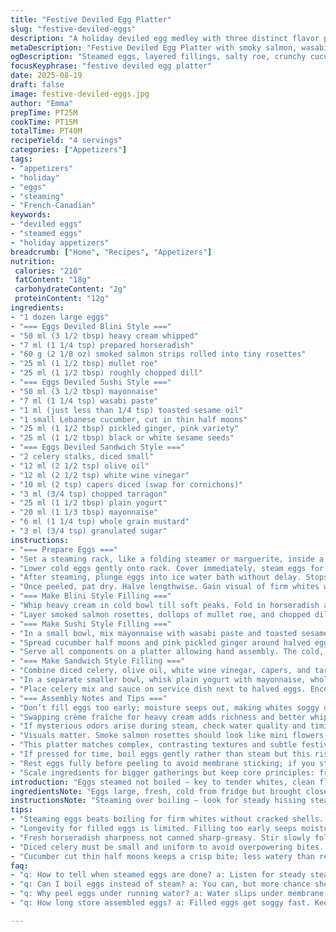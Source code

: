 ```yaml
---
title: "Festive Deviled Egg Platter"
slug: "festive-deviled-eggs"
description: "A holiday deviled egg medley with three distinct flavor profiles: smoky rose salmon with horseradish cream, spicy sushi-style with wasabi mayo and pickles, and a celery-fresh egg salad riff. Uses steaming for tender whites and just-set yolks. Each component assembled tableside to keep textures bright. Swaps crème fraîche for heavier cream and replaces cornichons with capers for a tangy twist. Tactile cues for doneness explained, plus tips for no-fail peeling and assembly hacks. Visual and smell signals to catch perfect steam timing included. Modern meets tradition on a festive plate, easy to customize and impress."
metaDescription: "Festive Deviled Egg Platter with smoky salmon, wasabi mayo sushi flair, and celery-mustard egg salad; steamed eggs hold tender whites, no soggy mess."
ogDescription: "Steamed eggs, layered fillings, salty roe, crunchy cucumber, and fresh herbs. Build at table for vibrant bites that stay crisp and never dull flavors."
focusKeyphrase: "festive deviled egg platter"
date: 2025-08-19
draft: false
image: festive-deviled-eggs.jpg
author: "Emma"
prepTime: PT25M
cookTime: PT15M
totalTime: PT40M
recipeYield: "4 servings"
categories: ["Appetizers"]
tags:
- "appetizers"
- "holiday"
- "eggs"
- "steaming"
- "French-Canadian"
keywords:
- "deviled eggs"
- "steamed eggs"
- "holiday appetizers"
breadcrumb: ["Home", "Recipes", "Appetizers"]
nutrition: 
 calories: "210"
 fatContent: "18g"
 carbohydrateContent: "2g"
 proteinContent: "12g"
ingredients:
- "1 dozen large eggs"
- "=== Eggs Deviled Blini Style ==="
- "50 ml (3 1/2 tbsp) heavy cream whipped"
- "7 ml (1 1/4 tsp) prepared horseradish"
- "60 g (2 1/8 oz) smoked salmon strips rolled into tiny rosettes"
- "25 ml (1 1/2 tbsp) mullet roe"
- "25 ml (1 1/2 tbsp) roughly chopped dill"
- "=== Eggs Deviled Sushi Style ==="
- "50 ml (3 1/2 tbsp) mayonnaise"
- "7 ml (1 1/4 tsp) wasabi paste"
- "1 ml (just less than 1/4 tsp) toasted sesame oil"
- "1 small Lebanese cucumber, cut in thin half moons"
- "25 ml (1 1/2 tbsp) pickled ginger, pink variety"
- "25 ml (1 1/2 tbsp) black or white sesame seeds"
- "=== Eggs Deviled Sandwich Style ==="
- "2 celery stalks, diced small"
- "12 ml (2 1/2 tsp) olive oil"
- "12 ml (2 1/2 tsp) white wine vinegar"
- "10 ml (2 tsp) capers diced (swap for cornichons)"
- "3 ml (3/4 tsp) chopped tarragon"
- "25 ml (1 1/2 tbsp) plain yogurt"
- "20 ml (1 1/3 tbsp) mayonnaise"
- "6 ml (1 1/4 tsp) whole grain mustard"
- "3 ml (3/4 tsp) granulated sugar"
instructions:
- "=== Prepare Eggs ==="
- "Set a steaming rack, like a folding steamer or marguerite, inside a large pot. Pour water just below rack base; no rinsing eggs before steaming — they hold flavor better with the natural bloom intact. Cover pot tightly and bring water to roiling boil. This prevents cracking from sudden heat and ensures steady steam."
- "Lower cold eggs gently onto rack. Cover immediately, steam eggs for 7 minutes for set whites and jammy yolks - watch steam, not clock. Avoid overcooking which causes greenish yolk rings and sulfur smell. Listening for steady hissing steam is key."
- "After steaming, plunge eggs into ice water bath without delay. Stops cooking fast; yolks stay creamy. Let rest 20 minutes at least. The cold bath also helps loosen shells, making peeling smoother - a common sticking point. Tap gently, peel under running cold water for easiest shell removal without pitting egg surface."
- "Once peeled, pat dry. Halve lengthwise. Gain visual of firm whites with tender, moist yolks — not rubbery or chalky. Place halves on serving trays for final assembly."
- "=== Make Blini Style Filling ==="
- "Whip heavy cream in cold bowl till soft peaks. Fold in horseradish and salt sparingly, tasting as you go. Cream should hold light whip and sharp horseradish punch without watery separation. This creamy tang contrasts smoky salmon rosettes nicely."
- "Layer smoked salmon rosettes, dollops of mullet roe, and chopped dill alongside halved eggs. Invite guests or yourself to spoon creamy mix into white cavities, topping with roe and herbs. Keeps textures lively and cross-flavor. Personal assembling gives a playfulness missed by premixing."
- "=== Make Sushi Style Filling ==="
- "In a small bowl, mix mayonnaise with wasabi paste and toasted sesame oil. Salt lightly; wasabi brings heat but don’t overpower. Check with fingertip dab - should tingle without burning."
- "Spread cucumber half moons and pink pickled ginger around halved eggs. Sprinkle sesame seeds for crunch and nutty aroma. Keep these separate to prevent sogginess."
- "Serve all components on a platter allowing hand assembly. The cold, crisp cucumber contrasts the creamy core beautifully."
- "=== Make Sandwich Style Filling ==="
- "Combine diced celery, olive oil, white wine vinegar, capers, and tarragon in a bowl. Season with salt and pepper. This brings crunch, acidity, and herbaceous freshness to the biting celery."
- "In a separate smaller bowl, whisk plain yogurt with mayonnaise, whole grain mustard and sugar until smooth. Balances tart and sweet for that classic egg salad creaminess."
- "Place celery mix and sauce on service dish next to halved eggs. Encourage mixing immediately before eating to maintain celery bite and sauce brightness."
- "=== Assembly Notes and Tips ==="
- "Don’t fill eggs too early; moisture seeps out, making whites soggy over time. Assemble just before serving or set components at table for guests to build their own."
- "Swapping crème fraîche for heavy cream adds richness and better whip stability. Capers replace cornichons for added punch but keep that briny bite."
- "If mysterious odors arise during steam, check water quality and timing; sulfur smell comes from overcooked eggs, so trust tactile yolk firmness over any timer."
- "Visuals matter. Smoke salmon rosettes should look like mini flowers, not dry strips. Pickled ginger vibrant pink shows freshness. Celery dices uniform for equal crunch. These differences pop on plate and palate."
- "This platter matches complex, contrasting textures and subtle festive colors; no muddy flavors from overblended fillings. The tactile play — creamy, crunchy, tangy, fresh — engages senses beyond just smell and taste."
- "If pressed for time, boil eggs gently rather than steam but this risks cracked shells and patchy cooking. Steaming is forgiving, even for imperfect heat control. Can tell by sound — steady hiss not rolling boil."
- "Rest eggs fully before peeling to avoid membrane sticking; if you struggle, add a teaspoon of baking soda to steaming water next time to help shells separate easily. Learned that trick the hard way with sticky eggs ruining final presentation."
- "Scale ingredients for bigger gatherings but keep core principles: fresh, un-overmixed fillings; quick assembly; visual separation. That keeps textures alive and everyone guessing what next bite brings."
introduction: "Eggs steamed not boiled — key to tender whites, clean flavors. Crack 'em and they simmer gently inside shells, yolk just shy of dry. Past trials taught me: timing steam beats water boil hands down. Different deviled egg takes here, no mushy fillings. Blini style smoky cream layered with horseradish bite and fish roe, sushi style punchy with wasabi mayo plus crunchy cucumber and pink ginger, sandwich style fresh with celery sharpness and creamy mustard sauce. Assemble at table, no smush before guests. Keeps textures and colors crisp, excitement high. Quick chill halts cooking fast after steaming - eye, ear, finger combo guides timing better than precise clocks. Stuffed eggs get messy fast when prefilled too early — but tossing separate components close to serving? Gamechanger. Swapped cornichons for briny capers — fresh twist, tart and sharp with celery. Whipped cream over crème fraîche — tried both; cream whips lighter, holds air, prevents soggy yolks. Puffy, layered, vibrant bites. Colors pop on white egg beds. Hands on approach; smells fetching, textures varied, eases winter entertaining. Classic upgraded, informed by small flops and tweaks. Recipes like these keep evolving, best mastered by feel not instructions alone."
ingredientsNote: "Eggs large, fresh, cold from fridge but brought closer to room temp before steaming for even cooking. Steaming water bottom just below rack so no boiling water bubbles crack shells. Horseradish sharp fresh, canned too harsh greasy. Got fresh at market, made all difference. Smoked salmon thin sliced into thin rosettes — sharp knives avoid tearing. Mullet roe addition for luxury briny pop; can substitute with trout roe or caviar for more budget versions. Dill fresh, coarse chop to avoid losing aroma. Wasabi paste — pick fresh jars, powder reconstitutes unevenly. Sesame oil toasted, small dash only; stains flavor if overdone. Cucumber Lebanese cuts thin retain crunch, juicy, less watery than regular. Pink ginger from Asian stores, sweet-sour balance. Celery diced small and uniform to avoid overwhelming chunks in egg salad. Capers replace commonly used cornichons — more piquant. Yogurt plain full-fat balances richness. Mustard grainy, adds rustic texture. Sugar balances acidity but can reduce based on personal taste. Olive oil good quality fruity. Salt carefully — eggs, fish, and condiments already salty. Keeping components separate till serving avoids water leaching from pickles or cucumbers onto whites. Ingredients never over-mixed to maintain texture interplay. Substitutions for dietary needs: swap mayo for avocado mashed, sour cream for yogurt, dill for tarragon or chives. Keep herbaceous brightness to balance fatty egg yolk. This mix calls for freshness, not canned or dull supermarket veggie choices. Avoid pre-prepping far in advance; eggs dry out, fillings wilt, colors dull, textures soggy."
instructionsNote: "Steaming over boiling — look for steady hissing steam, not roaring bubble bangs. Silky whites soften, yolks start jiggling with internal heat. 7 minutes reliable for medium eggs, longer cooks risk dryness. Ice bath immediate and deep, no skimping on chill time. Peeling eggs under running water removes stubborn membranes — the secret to smooth bite, no crumbly white edges. Splitting eggs in half sharp knife, wipe blade between cuts to avoid yolk smearing whites. Whip cold cream first — cold equals fluff, warmth breaks down fats faster creating runny mess. Horseradish added slowly, tasting at each fold — can overpower quickly and ruin balance. Mise en place crucial: all add-ins separated until plating — cucumber stays crisp, salmon remains moist and visible, not smooshed. Each garnish top only after filling scooped to keep layered eye appeal. Mixing celery with oil, vinegar, capers infuses bite but season in stages. Tang from vinegar balanced by sugar, trial and error applies. Whisk yogurt and mayo at last to keep sauces smooth, never watery. Encourage last-minute assembly to maintain crunch and color. Guests seem to enjoy building their own — adds a fun, interactive touch. Keep napkins handy; filling can ooze out if spooned too aggressively. Know your crowd; some like extra wasabi punch, others mild with dill cream. Adjust fillings to taste, but flavors distinct enough to hold their own. Avoid soggy yolks — a sign of overcooking or premature filling. Return to steam timing and ice bath sophistication to improve future attempts."
tips:
- "Steaming eggs beats boiling for firm whites without cracked shells. Use full steam hissing sound as cue. Seven minutes hits that jammy yolk stage. Too long yields green yolks, sulfur smell—a heads up. Cold plunge right away; stops cooking, eases peeling. Peeling under running water lifts stuck membranes; tap gently to avoid dents. No rinsing eggs beforehand keeps their bloom intact for flavor retention."
- "Longevity for filled eggs is limited. Filling too early seeps moisture into whites, turning them soggy. Best assemble just before serving or set components on table for guests to build themselves. Keeps textures distinct. Swapping crème fraîche for heavy cream ups whip stability and richness but do chill cream thoroughly first; warm cream breaks down fast, gets watery and floppy in mix."
- "Fresh horseradish sharpness not canned sharp-greasy. Stir slowly folding horseradish into whipped cream; taste at every fold—too much ruins balance quickly. Smoked salmon sliced thin and rosetted to mimic mini flowers. Dill chopped coarse to retain aroma. Mullet roe adds briny pop but optional; can use trout roe or caviar if budget demands or skip for simplicity."
- "Diced celery must be small and uniform to avoid overpowering bites. Combine celery with olive oil, wine vinegar, capers, tarragon. Layered seasoning; salt after mixing oils so flavors stay balanced. Yogurt and mayo whisked separate with mustard and sugar for smooth, stable sauce; keep these separate till plating to avoid sogginess. Assemble celery mix and dressing side by side, toss last minute."
- "Cucumber cut thin half moons keeps a crisp bite; less watery than regular. Pink pickled ginger brings sweet-sour brightness but keep separate to prevent water leaching. Toasted sesame oil a dash only; too much stains the whole filling and drowns subtle heat from wasabi. Sesame seeds sprinkled at end gives crunch and nutty aroma. Keep all sushi elements separate on platter; mix just before eating."
faq:
- "q: How to tell when steamed eggs are done? a: Listen for steady steam hiss—no roaring bubbles. Seven minutes nails tender whites with jammy yolks inside. Too long, yolk turns green, sulfur smell hits. Feel yolk firmness through shell sometimes helps but steaming sound is top guide."
- "q: Can I boil eggs instead of steam? a: You can, but more chance shells crack and texture patchy. Steaming slower heat, holds flavor bloom; boiling agitates. If boil, gentle simmer and eggs start room temp, not fridge cold. Steaming preferred for consistent peel and firm whites without brittleness."
- "q: Why peel eggs under running water? a: Water slips under membrane loosening shell flakes. Without water, stuck membranes tear whites. Cold water bath chills yolk—stops cooking and eases peeling. Tapping eggshell gently first; peeling eggs dry is tougher, shells cling fiercely if eggs still warm or old."
- "q: How long store assembled eggs? a: Filled eggs get soggy fast. Keep fillings separate if possible. Halved eggs in fridge last couple days covered, fillings likewise. Assemble close to serving. Otherwise dry out yolks or soften whites. If prepping early, peel and halve eggs, keep sealed tight in chilled container."

---
```

